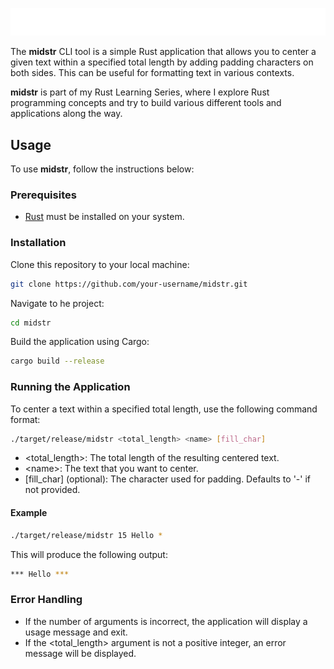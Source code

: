 [![Farpoint Logo](media/midstr_logo2-535x47.png)](https://www.github.com/gpietz/farpoint)

The **midstr** CLI tool is a simple Rust application that allows you to center a given text within a specified 
total length by adding padding characters on both sides. This can be useful for formatting text in various 
contexts.

**midstr** is part of my Rust Learning Series, where I explore Rust programming concepts and try to build various 
different tools and applications along the way.

## Usage

To use **midstr**, follow the instructions below:

### Prerequisites

- [Rust](https://www.rust-lang.org/) must be installed on your system.

### Installation

Clone this repository to your local machine:

```bash
git clone https://github.com/your-username/midstr.git
```
Navigate to he project:

```bash
cd midstr
```

Build the application using Cargo:

```bash
cargo build --release
```

### Running the Application
To center a text within a specified total length, use the following command format:

```bash
./target/release/midstr <total_length> <name> [fill_char]
```

* <total_length>: The total length of the resulting centered text.
* &lt;name&gt;: The text that you want to center.
* [fill_char] (optional): The character used for padding. Defaults to '-' if not provided.

#### Example

```bash
./target/release/midstr 15 Hello *
```

This will produce the following output:

```bash
*** Hello ***
```

### Error Handling
    
* If the number of arguments is incorrect, the application will display a usage message and exit.
* If the <total_length> argument is not a positive integer, an error message will be displayed.
